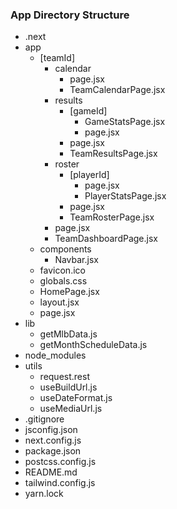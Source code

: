 ### App Directory Structure

- .next
- app
  - [teamId]
    - calendar
      - page.jsx
      - TeamCalendarPage.jsx
    - results
      - [gameId]
        - GameStatsPage.jsx
        - page.jsx
      - page.jsx
      - TeamResultsPage.jsx
    - roster
      - [playerId]
        - page.jsx
        - PlayerStatsPage.jsx
      - page.jsx
      - TeamRosterPage.jsx
    - page.jsx
    - TeamDashboardPage.jsx
  - components
    - Navbar.jsx
  - favicon.ico
  - globals.css
  - HomePage.jsx
  - layout.jsx
  - page.jsx
- lib
  - getMlbData.js
  - getMonthScheduleData.js
- node_modules
- utils
  - request.rest
  - useBuildUrl.js
  - useDateFormat.js
  - useMediaUrl.js
- .gitignore
- jsconfig.json
- next.config.js
- package.json
- postcss.config.js
- README.md
- tailwind.config.js
- yarn.lock